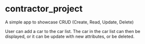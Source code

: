 # contractor_project
A simple app to showcase CRUD (Create, Read, Update, Delete)

User can add a car to the car list.
The car in the car list can then be displayed, or it can be update with new attributes, or be deleted.